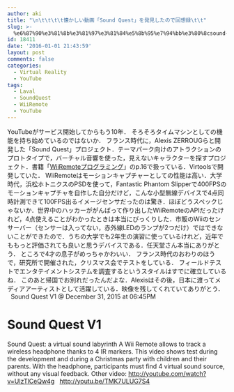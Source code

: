 ```yaml
---
author: aki
title: "\n\t\t\t\t懐かしい動画「Sound Quest」を発見したので回想録\t\t"
slug: >-
  %e6%87%90%e3%81%8b%e3%81%97%e3%81%84%e5%8b%95%e7%94%bb%e3%80%8csound-quest%e3%80%8d%e3%82%92%e7%99%ba%e8%a6%8b%e3%81%97%e3%81%9f%e3%81%ae%e3%81%a7%e5%9b%9e%e6%83%b3%e9%8c%b2
id: 18411
date: '2016-01-01 21:43:59'
layout: post
comments: false
categories:
  - Virtual Reality
  - YouTube
tags:
  - Laval
  - SoundQuest
  - WiiRemote
  - YouTube
---
```


YouTubeがサービス開始してからもう10年． そろそろタイムマシンとしての機能を持ち始めているのではないか． フランス時代に，Alexis ZERROUGらと開発した「Sound Quest」プロジェクト．テーマパーク向けのアトラクションのプロトタイプで，バーチャル音響を使った，見えないキャラクターを探すプロジェクト．書籍「[WiiRemoteプログラミング](http://www.amazon.co.jp/WiiRemote%E3%83%97%E3%83%AD%E3%82%B0%E3%83%A9%E3%83%9F%E3%83%B3%E3%82%B0-%E7%99%BD%E4%BA%95-%E6%9A%81%E5%BD%A6/dp/4274067505?tag=amazonas-22)」のp.16で扱っている．Virtoolsで開発していた． WiiRemoteはモーションキャプチャーとしての性能は高い．大学時代，浜松ホトニクスのPSDを使って，Fantastic Phantom Slipperで400FPSのモーションキャプチャを自作した自分だけど，こんな小型無線デバイスで4点同時計測できて100FPS出るイメージセンサだったのは驚き．ほぼどうスペックじゃないか．世界中のハッカーががんばって作り出したWiiRemoteのAPIだったけれど，4点使えることがわかったときは本当にびっくりした．市販のWiiのセンサーバー（センサーは入ってない，赤外線LEDのランプが2つだけ）ではできないことができたので．うちの大学でも2年生の演習に使っているけれど，近年でももっと評価されても良いと思うデバイスである．任天堂さん本当にありがとう． ところで4才の息子がめっちゃかわいい． フランス時代のおわりのほうで，研究所で開催された，クリスマス会でテストをしている． フィールドテストでエンタテイメントシステムを調査するというスタイルはすでに確立しているね． このあと帰国でお別れだったんだよな．Alexisはその後，日本に渡ってメディアアーティストとして活躍している．映像を残してくれていてありがとう．   Sound Quest V1 @ December 31, 2015 at 06:45PM

# Sound Quest V1

Sound Quest: a virtual sound labyrinth A Wii Remote allows to track a wireless headphone thanks to 4 IR markers. This video shows test during the development and during a Christmas party with children and their parents. With the headphone, participants must find 4 virtual sound source, without any visual feedback. Other video: http://youtube.com/watch?v=UlzTlCeQw4g   http://youtu.be/TMK7ULUG7S4